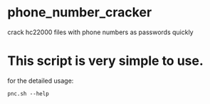 # phone_number_cracker
crack hc22000 files with phone numbers as passwords quickly
# This script is very simple to use. 
for the detailed usage:
  
    pnc.sh --help
